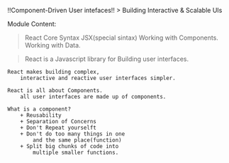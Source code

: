 !!Component-Driven User intefaces!!
    > Building Interactive & Scalable UIs


Module Content:
> React Core Syntax JSX(special sintax)
> Working with Components.
> Working with Data.

> React is a Javascript library for
    Building user interfaces.

    React makes building complex,
        interactive and reactive user interfaces simpler.   

    React is all about Components.
        all user interfaces are made up of components.

    What is a component?
        + Reusability
        + Separation of Concerns
        + Don't Repeat yourselft
        + Don't do too many things in one
            and the same place(function)
        + Split big chunks of code into
            multiple smaller functions.
        
    